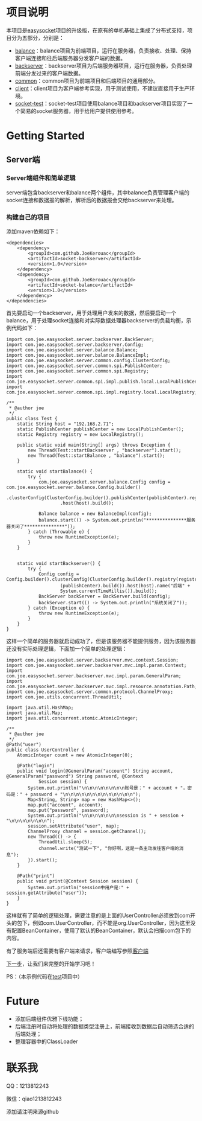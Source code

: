 # 项目说明
本项目是[easysocket](https://github.com/JoeKerouac/easysocket)项目的升级版，在原有的单机基础上集成了分布式支持，项目分为五部分，分别是：
- [balance](https://github.com/JoeKerouac/socket/tree/master/balance)：balance项目为前端项目，运行在服务器，负责接收、处理、保持客户端连接和往后端服务器分发客户端的数据。
- [backserver](https://github.com/JoeKerouac/socket/tree/master/backserver)：backserver项目为后端服务器项目，运行在服务器，负责处理前端分发过来的客户端数据。
- [common](https://github.com/JoeKerouac/socket/tree/master/common)：common项目为前端项目和后端项目的通用部分。
- [client](https://github.com/JoeKerouac/socket/tree/master/client)：client项目为客户端参考实现，用于测试使用，不建议直接用于生产环境。
- [socket-test](https://github.com/JoeKerouac/socket/tree/master/socket-test)：socket-test项目使用balance项目和backserver项目实现了一个简易的socket服务器，用于给用户提供使用参考。

# Getting Started
## Server端
### Server端组件和简单逻辑
server端包含backserver和balance两个组件，其中balance负责管理客户端的socket连接和数据报的解析，解析后的数据报会交给backserver来处理。
### 构建自己的项目
添加maven依赖如下：
```
<dependencies>
    <dependency>
        <groupId>com.github.JoeKerouac</groupId>
        <artifactId>socket-backserver</artifactId>
        <version>1.0</version>
    </dependency>
    <dependency>
        <groupId>com.github.JoeKerouac</groupId>
        <artifactId>socket-balance</artifactId>
        <version>1.0</version>
    </dependency>
</dependencies>
```

首先要启动一个backserver，用于处理用户发来的数据，然后要启动一个balance，用于处理socket连接和对实际数据处理器backserver的负载均衡，示例代码如下：
```
import com.joe.easysocket.server.backserver.BackServer;
import com.joe.easysocket.server.backserver.Config;
import com.joe.easysocket.server.balance.Balance;
import com.joe.easysocket.server.balance.BalanceImpl;
import com.joe.easysocket.server.common.config.ClusterConfig;
import com.joe.easysocket.server.common.spi.PublishCenter;
import com.joe.easysocket.server.common.spi.Registry;
import com.joe.easysocket.server.common.spi.impl.publish.local.LocalPublishCenter;
import com.joe.easysocket.server.common.spi.impl.registry.local.LocalRegistry;

/**
 * @author joe
 */
public class Test {
    static String host = "192.168.2.71";
    static PublishCenter publishCenter = new LocalPublishCenter();
    static Registry registry = new LocalRegistry();

    public static void main(String[] args) throws Exception {
        new Thread(Test::startBackserver , "backserver").start();
        new Thread(Test::startBalance , "balance").start();
    }

    static void startBalance() {
        try {
            com.joe.easysocket.server.balance.Config config = com.joe.easysocket.server.balance.Config.builder()
                    .clusterConfig(ClusterConfig.builder().publishCenter(publishCenter).registry(registry).build())
                    .host(host).build();

            Balance balance = new BalanceImpl(config);
            balance.start(() -> System.out.println("***************服务器关闭了***************"));
        } catch (Throwable e) {
            throw new RuntimeException(e);
        }
    }


    static void startBackserver() {
        try {
            Config config = Config.builder().clusterConfig(ClusterConfig.builder().registry(registry).publishCenter
                    (publishCenter).build()).host(host).name("后端" +
                    System.currentTimeMillis()).build();
            BackServer backServer = BackServer.build(config);
            backServer.start(() -> System.out.println("系统关闭了"));
        } catch (Exception e) {
            throw new RuntimeException(e);
        }
    }
}
```
这样一个简单的服务器就启动成功了，但是该服务器不能提供服务，因为该服务器还没有实际处理逻辑，下面加一个简单的处理逻辑：
```
import com.joe.easysocket.server.backserver.mvc.context.Session;
import com.joe.easysocket.server.backserver.mvc.impl.param.Context;
import com.joe.easysocket.server.backserver.mvc.impl.param.GeneralParam;
import com.joe.easysocket.server.backserver.mvc.impl.resource.annotation.Path;
import com.joe.easysocket.server.common.protocol.ChannelProxy;
import com.joe.utils.concurrent.ThreadUtil;

import java.util.HashMap;
import java.util.Map;
import java.util.concurrent.atomic.AtomicInteger;

/**
 * @author joe
 */
@Path("user")
public class UserController {
    AtomicInteger count = new AtomicInteger(0);

    @Path("login")
    public void login(@GeneralParam("account") String account, @GeneralParam("password") String password, @Context
            Session session) {
        System.out.println("\n\n\n\n\n\n\n\n账号是：" + account + "，密码是：" + password + "\n\n\n\n\n\n\n\n\n\n\n\n\n");
        Map<String, String> map = new HashMap<>();
        map.put("account", account);
        map.put("password", password);
        System.out.println("\n\n\n\n\n\n\nsession is " + session + "\n\n\n\n\n\n\n");
        session.setAttribute("user", map);
        ChannelProxy channel = session.getChannel();
        new Thread(() -> {
            ThreadUtil.sleep(5);
            channel.write("测试一下", "你好啊，这是一条主动发往客户端的消息");
        }).start();
    }

    @Path("print")
    public void print(@Context Session session) {
        System.out.println("session中用户是:" + session.getAttribute("user"));
    }
}
```
这样就有了简单的逻辑处理，需要注意的是上面的UserController必须放到com开头的包下，例如com.UserController，而不能是org.UserController，因为这里没有配置BeanContainer，使用了默认的BeanContainer，默认会扫描com包下的内容。

有了服务端后还需要有客户端来请求，客户端编写参照[客户端](client/README.md)

[下一步](catalog.md)，让我们来完整的开始学习吧！

PS：（本示例代码在[test](socket-test)项目中）

# Future
- 添加后端组件优雅下线功能；
- 后端注册时自动将处理的数据类型注册上，前端接收到数据后自动筛选合适的后端处理；
- 整理容器中的ClassLoader

# 联系我
QQ：1213812243

微信：qiao1213812243

添加请注明来源github